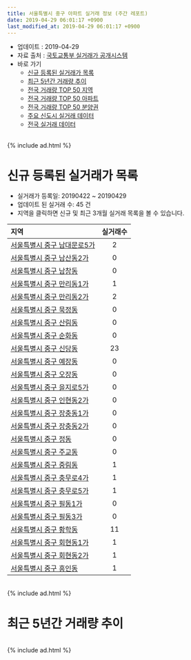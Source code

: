```yaml
---
title: 서울특별시 중구 아파트 실거래 정보 (주간 레포트)
date: 2019-04-29 06:01:17 +0900
last_modified_at: 2019-04-29 06:01:17 +0900
---
```


* 업데이트 : 2019-04-29
* 자료 출처 : [국토교통부 실거래가 공개시스템](http://rt.molit.go.kr)
* 바로 가기
    * [신규 등록된 실거래가 목록](#신규-등록된-실거래가-목록)
    * [최근 5년간 거래량 추이](#최근-5년간-거래량-추이)
    * [전국 거래량 TOP 50 지역](https://inasie.github.io/apt-trade-info/최근-3개월-전국에서-가장-거래가-많이-발생한-지역)
    * [전국 거래량 TOP 50 아파트](https://inasie.github.io/apt-trade-info/최근-3개월-전국에서-가장-거래가-많이-발생한-아파트)
    * [전국 거래량 TOP 50 분양권](https://inasie.github.io/apt-trade-info/최근-3개월-전국에서-가장-거래가-많이-발생한-분양권)
    * [주요 신도시 실거래 데이터](https://inasie.github.io/apt-trade-info/주요-신도시)
    * [전국 실거래 데이터](https://inasie.github.io/apt-trade-info/전국)

<br>
{% include ad.html %}
<br>

# 신규 등록된 실거래가 목록
* 실거래가 등록일: 20190422 ~ 20190429
* 업데이트 된 실거래 수: 45 건
* 지역을 클릭하면 신규 및 최근 3개월 실거래 목록을 볼 수 있습니다.


|지역|실거래수|
|:---|:---:|
|[서울특별시 중구 남대문로5가](https://inasie.github.io/apt-trade-info/서울특별시-중구-남대문로5가)|2|
|[서울특별시 중구 남산동2가](https://inasie.github.io/apt-trade-info/서울특별시-중구-남산동2가)|0|
|[서울특별시 중구 남창동](https://inasie.github.io/apt-trade-info/서울특별시-중구-남창동)|0|
|[서울특별시 중구 만리동1가](https://inasie.github.io/apt-trade-info/서울특별시-중구-만리동1가)|1|
|[서울특별시 중구 만리동2가](https://inasie.github.io/apt-trade-info/서울특별시-중구-만리동2가)|2|
|[서울특별시 중구 묵정동](https://inasie.github.io/apt-trade-info/서울특별시-중구-묵정동)|0|
|[서울특별시 중구 산림동](https://inasie.github.io/apt-trade-info/서울특별시-중구-산림동)|0|
|[서울특별시 중구 순화동](https://inasie.github.io/apt-trade-info/서울특별시-중구-순화동)|0|
|[서울특별시 중구 신당동](https://inasie.github.io/apt-trade-info/서울특별시-중구-신당동)|23|
|[서울특별시 중구 예장동](https://inasie.github.io/apt-trade-info/서울특별시-중구-예장동)|0|
|[서울특별시 중구 오장동](https://inasie.github.io/apt-trade-info/서울특별시-중구-오장동)|0|
|[서울특별시 중구 을지로5가](https://inasie.github.io/apt-trade-info/서울특별시-중구-을지로5가)|0|
|[서울특별시 중구 인현동2가](https://inasie.github.io/apt-trade-info/서울특별시-중구-인현동2가)|0|
|[서울특별시 중구 장충동1가](https://inasie.github.io/apt-trade-info/서울특별시-중구-장충동1가)|0|
|[서울특별시 중구 장충동2가](https://inasie.github.io/apt-trade-info/서울특별시-중구-장충동2가)|0|
|[서울특별시 중구 정동](https://inasie.github.io/apt-trade-info/서울특별시-중구-정동)|0|
|[서울특별시 중구 주교동](https://inasie.github.io/apt-trade-info/서울특별시-중구-주교동)|0|
|[서울특별시 중구 중림동](https://inasie.github.io/apt-trade-info/서울특별시-중구-중림동)|1|
|[서울특별시 중구 충무로4가](https://inasie.github.io/apt-trade-info/서울특별시-중구-충무로4가)|1|
|[서울특별시 중구 충무로5가](https://inasie.github.io/apt-trade-info/서울특별시-중구-충무로5가)|1|
|[서울특별시 중구 필동1가](https://inasie.github.io/apt-trade-info/서울특별시-중구-필동1가)|0|
|[서울특별시 중구 필동3가](https://inasie.github.io/apt-trade-info/서울특별시-중구-필동3가)|0|
|[서울특별시 중구 황학동](https://inasie.github.io/apt-trade-info/서울특별시-중구-황학동)|11|
|[서울특별시 중구 회현동1가](https://inasie.github.io/apt-trade-info/서울특별시-중구-회현동1가)|1|
|[서울특별시 중구 회현동2가](https://inasie.github.io/apt-trade-info/서울특별시-중구-회현동2가)|1|
|[서울특별시 중구 흥인동](https://inasie.github.io/apt-trade-info/서울특별시-중구-흥인동)|1|


<br>
{% include ad.html %}
<br>

# 최근 5년간 거래량 추이


<div style="width:100%;">
    <canvas id="deal_progress" height="200"></canvas>
</div>

<script>
new Chart(document.getElementById("deal_progress"), {
    type: 'line',
    data: {
        labels: ['201404','201405','201406','201407','201408','201409','201410','201411','201412','201501','201502','201503','201504','201505','201506','201507','201508','201509','201510','201511','201512','201601','201602','201603','201604','201605','201606','201607','201608','201609','201610','201611','201612','201701','201702','201703','201704','201705','201706','201707','201708','201709','201710','201711','201712','201801','201802','201803','201804','201805','201806','201807','201808','201809','201810','201811','201812','201901','201902','201903','201904'],
        datasets: [{
            label: '매매',
            pointRadius: 1,
            data: [64, 52, 36, 49, 85, 109, 106, 70, 57, 90, 100, 173, 126, 125, 153, 155, 132, 110, 129, 93, 74, 78, 70, 101, 151, 146, 133, 138, 129, 144, 167, 82, 60, 50, 48, 92, 88, 158, 180, 157, 64, 101, 63, 80, 121, 250, 191, 145, 79, 89, 83, 90, 133, 94, 51, 63, 35, 24, 22, 22, 10],
            borderColor: "rgba(255, 201, 14, 1)",
            backgroundColor: "rgba(255, 201, 14, 0.5)",
            fill: false,
            lineTension: 0
        },{
            label: '전월세',
            pointRadius: 1,
            data: [161, 175, 169, 171, 143, 149, 170, 146, 172, 179, 164, 207, 144, 125, 121, 120, 107, 126, 150, 140, 167, 183, 165, 180, 130, 152, 124, 167, 132, 124, 169, 138, 137, 153, 194, 142, 154, 140, 173, 218, 250, 198, 163, 201, 190, 232, 229, 236, 138, 149, 162, 145, 165, 162, 164, 162, 153, 188, 141, 119, 44],
            borderColor: "rgba(0, 141, 185, 1)",
            backgroundColor: "rgba(0, 141, 185, 0.5)",
            fill: false,
            lineTension: 0
        }
        ]
    },
    options: {
        responsive: true,
        title: {
            display: false
        },
        tooltips: {
            mode: 'index',
            intersect: false
        },
        hover: {
            mode: 'nearest',
            intersect: true
        },
        scales: {
            xAxes: [{
                display: true,
                scaleLabel: {
                    display: true,
                    labelString: '년/월'
                }
            }],
            yAxes: [{
                display: true,
                ticks: {
                    suggestedMin: 0,
                },
                scaleLabel: {
                    display: true,
                    labelString: '실거래 수'
                }
            }]
        }
    }
});

</script>


<br>
{% include ad.html %}
<br>

